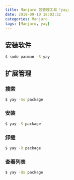```yaml
---
title: Manjaro 包管理工具『yay』
date: 2019-09-10 18:03:32
categories: Manjaro
tags: [Manjaro, yay]
---
```


## 安装软件

```bash
$ sudo pacman -S yay
```

## 扩展管理

### 搜索

```bash
$ yay -Ss package
```

### 安装

```bash
$ yay -S package
```

### 卸载

```bash
$ yay -R package
```

### 查看列表

```bash
$ yay -Qs package
```


